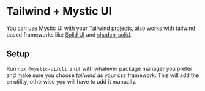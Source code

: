 # Tailwind + Mystic UI

You can use Mystic UI with your Tailwind projects, also works with tailwind based frameworks like [Solid UI](https://www.solid-ui.com/) and [shadcn-solid](https://shadcn-solid.com/).

## Setup

Run `npx @mystic-ui/cli init` with whatever package manager you prefer and make sure you choose *tailwind* as your css framework. This will add the `cn` utility, otherwise you will have to add it manually.